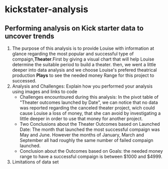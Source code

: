 # kickstater-analysis
## Performing analysis on Kick starter data to uncover trends
1. The purpose of this analysis is to provide Louise with information at glance regarding the most popular and successful type of compaign,**Theater**.First by giving a visual chart that will help Louise determine the suitable period to build a theater. then, we went a little deeper into data analysis and we choose Louise's prefered theatrical production **Plays** to see the needed money Range for this project to successed.
2. Analysis and Challenges: Explain how you performed your analysis using images and links to code
   - Challenges encountoured during this analysis: In the pivot table of "Theater outcomes launched by Date", we can notice that no data was reported regarding the canceled theater project, wich could cause Louise a loss of money, that she can avoid by investigating a little deeper in order to use that money for another project.
   - Two Conclusions about the Theater Outcomes based on Launched Date: The month that launched the most successful compaign was May and June. However the months of January, March and September all had roughly the same number of failed compaign launched.
   - Conclusion about the Outcomes based on Goals: the needed money range to have a successful compaign is between $1000 and $4999.
3. Limitations of data set 

